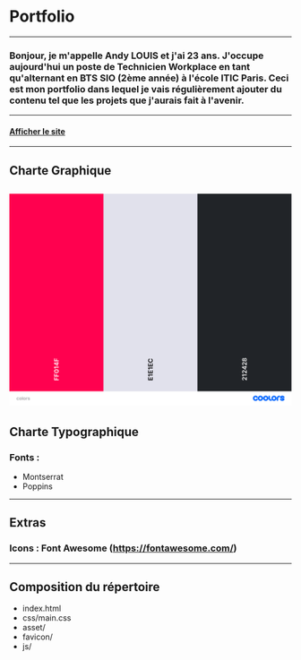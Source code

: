 # Portfolio
---------------
### Bonjour, je m'appelle Andy LOUIS et j'ai 23 ans. J'occupe aujourd'hui un poste de Technicien Workplace en tant qu'alternant en BTS SIO (2ème année) à l'école ITIC Paris. Ceci est mon portfolio dans lequel je vais régulièrement ajouter du contenu tel que les projets que j'aurais fait à l'avenir.
---------------
#### [Afficher le site](https://andyl94.github.io/Current_Portfolio/)
---------------
## Charte Graphique
![Palette](asset/palette.png)
---------------
## Charte Typographique
### Fonts :
- Montserrat
- Poppins
---------------
## Extras
### Icons : Font Awesome (https://fontawesome.com/)
---------------
## Composition du répertoire
* index.html
* css/main.css
* asset/
* favicon/
* js/